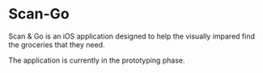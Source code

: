 # Scan-Go

Scan & Go is an iOS application designed to help the visually impared find the groceries that they need. 

The application is currently in the prototyping phase.
